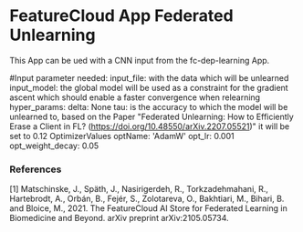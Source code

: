# FeatureCloud App Federated Unlearning

This App can be ued with a CNN input from the fc-dep-learning App.

#Input parameter needed:
input_file: with the data which will be unlearned
input_model: the global model will be used as a constraint for the gradient ascent which should enable a faster convergence when relearning
hyper_params:
    delta: None
    tau: is the accuracy to which the model will be unlearned to, based on the Paper "Federated Unlearning: How to Efficiently Erase a Client in FL? (https://doi.org/10.48550/arXiv.2207.05521)" it will be set to 0.12 
OptimizerValues
    optName: 'AdamW'
    opt_lr: 0.001
    opt_weight_decay: 0.05

### References
<a id="1">[1]</a> 
Matschinske, J., Späth, J., Nasirigerdeh, R., Torkzadehmahani, R., Hartebrodt, A., Orbán, B., Fejér, S., Zolotareva,
O., Bakhtiari, M., Bihari, B. and Bloice, M., 2021.
The FeatureCloud AI Store for Federated Learning in Biomedicine and Beyond. arXiv preprint arXiv:2105.05734.
